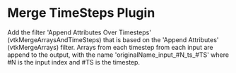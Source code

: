 Merge TimeSteps Plugin
======================

Add the filter 'Append Attributes Over Timesteps' (vtkMergeArraysAndTimeSteps)
that is based on the 'Append Attributes' (vtkMergeArrays) filter. Arrays from each
timestep from each input are append to the output, with the name
'originalName_input_#N_ts_#TS' where #N is the input index and #TS is the
timestep.
